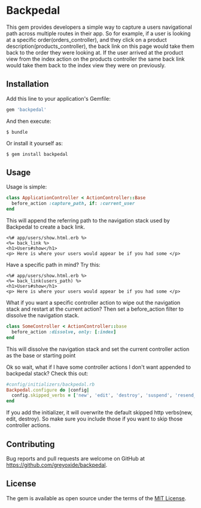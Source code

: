 # Backpedal
This gem provides developers a simple way to capture a users navigational path across multiple routes in their app.  So for example, if a user is looking at a specific order(orders_controller), and they click on a product description(products_controller), the back link on this page would take them back to the order they were looking at.  If the user arrived at the product view from the index action on the products controller the same back link would take them back to the index view they were on previously.

## Installation

Add this line to your application's Gemfile:

```ruby
gem 'backpedal'
```

And then execute:

    $ bundle

Or install it yourself as:

    $ gem install backpedal

## Usage

Usage is simple:

```ruby
class ApplicationController < ActionController::Base
  before_action :capture_path, if: :current_user
end
```

This will append the referring path to the navigation stack used by Backpedal to create a back link.

```erb
<%# app/users/show.html.erb %>
<%= back_link %>
<h1>Users#show</h1>
<p> Here is where your users would appear be if you had some </p>
```

Have a specific path in mind?  Try this:

```erb
<%# app/users/show.html.erb %>
<%= back_link(users_path) %>
<h1>Users#show</h1>
<p> Here is where your users would appear be if you had some </p>
```

What if you want a specific controller action to wipe out the navigation stack and restart at the current action?  Then set a before_action filter to dissolve the navigation stack.

```ruby
class SomeController < ActionController::base
  before_action :dissolve, only: [:index]
end
```
This will dissolve the navigation stack and set the current controller action as the base or starting point



Ok so wait, what if I have some controller actions I don't want appended to backpedal stack?  Check this out:

```ruby
#config/initializers/backpedal.rb
Backpedal.configure do |config|
  config.skipped_verbs = ['new', 'edit', 'destroy', 'suspend', 'resend_invitation', 'etc']
end
```

If you add the initializer, it will overwrite the default skipped http verbs(new, edit, destroy).  So make sure you include those if you want to skip those controller actions.

## Contributing

Bug reports and pull requests are welcome on GitHub at https://github.com/greyoxide/backpedal.

## License

The gem is available as open source under the terms of the [MIT License](https://opensource.org/licenses/MIT).
